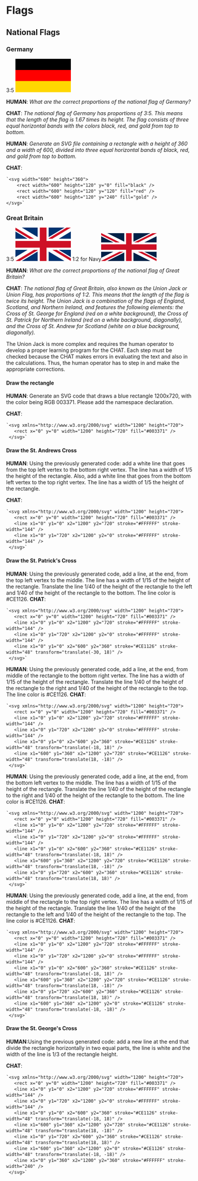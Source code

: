 # Flags

## National Flags

### Germany

3:5 <img alt="German Flag" src="germany.svg" width="150"/>

**HUMAN**: *What are the correct proportions of the national flag of Germany?*

**CHAT**: *The national flag of Germany has proportions of 3:5. This means that the length of the flag is 1.67 times its height. The flag consists of three equal 
horizontal bands with the colors black, red, and gold from top to bottom.*

**HUMAN**: *Generate an SVG file containing a rectangle with a height of 360 and a width of 600, divided into three equal horizontal 
bands of black, red, and gold from top to bottom.*

**CHAT**:

    `<svg width="600" height="360">
        <rect width="600" height="120" y="0" fill="black" />
        <rect width="600" height="120" y="120" fill="red" />
        <rect width="600" height="120" y="240" fill="gold" />
    </svg>`



### Great Britain

 3:5 <img alt="Great Britain Flag" src="great-britain.svg" width="150"/> 1:2 for Navy<img alt="Great Britain Navy Flag" src="great-britain-navy.svg" width="150"/>

**HUMAN**: *What are the correct proportions of the national flag of Great Britain?*

**CHAT**: *The national flag of Great Britain, also known as the Union Jack or Union Flag, has proportions of 1:2. This means that the length of the flag is 
twice its height. The Union Jack is a combination of the flags of England, Scotland, and Northern Ireland, and features the following elements: 
the Cross of St. George for England (red on a white background), the Cross of St. Patrick for Northern Ireland (red on a white background, diagonally), 
and the Cross of St. Andrew for Scotland (white on a blue background, diagonally).*

The Union Jack is more complex and requires the human operator to develop a proper learning program for the CHAT.
Each step must be checked because the CHAT makes errors in evaluating the text and also in the calculations.
Thus, the human operator has to step in and make the appropriate corrections.

#### Draw the rectangle

**HUMAN**: Generate an SVG code that draws a blue rectangle 1200x720, with the color being RGB 003371. Please add the namespace declaration.

**CHAT**:

    `<svg xmlns="http://www.w3.org/2000/svg" width="1200" height="720">
       <rect x="0" y="0" width="1200" height="720" fill="#003371" />
     </svg>`

#### Draw the St. Andrews Cross

**HUMAN**: Using the previously generated code: add a white line that goes from the top left vertex to the bottom right vertex. The line has a width of 1/5 the height of the rectangle. Also, add a white line that goes from the bottom left vertex to the top right vertex. The line has a width of 1/5 the height of the rectangle.

**CHAT**:

    `<svg xmlns="http://www.w3.org/2000/svg" width="1200" height="720">
       <rect x="0" y="0" width="1200" height="720" fill="#003371" />
       <line x1="0" y1="0" x2="1200" y2="720" stroke="#FFFFFF" stroke-width="144" />
       <line x1="0" y1="720" x2="1200" y2="0" stroke="#FFFFFF" stroke-width="144" />
     </svg>`

#### Draw the St. Patrick's Cross

**HUMAN**: Using the previously generated code, add a line, at the end, from the top left vertex to the middle. The line has a width of 1/15 of the height of the rectangle. Translate the line 1/40 of the height of the rectangle to the left and 1/40 of the height of the rectangle to the bottom. The line color is #CE1126.
**CHAT**:

    `<svg xmlns="http://www.w3.org/2000/svg" width="1200" height="720">
       <rect x="0" y="0" width="1200" height="720" fill="#003371" />
       <line x1="0" y1="0" x2="1200" y2="720" stroke="#FFFFFF" stroke-width="144" />
       <line x1="0" y1="720" x2="1200" y2="0" stroke="#FFFFFF" stroke-width="144" />
       <line x1="0" y1="0" x2="600" y2="360" stroke="#CE1126" stroke-width="48" transform="translate(-30, 18)" />
     </svg>`

**HUMAN**: Using the previously generated code, add a line, at the end, from middle of the rectangle to the bottom right vertex. The line has a width of 1/15 of the height of the rectangle. Translate the line 1/40 of the height of the rectangle to the right and 1/40 of the height of the rectangle to the top. The line color is #CE1126.
**CHAT**:

    `<svg xmlns="http://www.w3.org/2000/svg" width="1200" height="720">
       <rect x="0" y="0" width="1200" height="720" fill="#003371" />
       <line x1="0" y1="0" x2="1200" y2="720" stroke="#FFFFFF" stroke-width="144" />
       <line x1="0" y1="720" x2="1200" y2="0" stroke="#FFFFFF" stroke-width="144" />
       <line x1="0" y1="0" x2="600" y2="360" stroke="#CE1126" stroke-width="48" transform="translate(-18, 18)" />
       <line x1="600" y1="360" x2="1200" y2="720" stroke="#CE1126" stroke-width="48" transform="translate(18, -18)" />
     </svg>`

**HUMAN**: Using the previously generated code, add a line, at the end, from the bottom left vertex to the middle. The line has a width of 1/15 of the height of the rectangle. Translate the line 1/40 of the height of the rectangle to the right and 1/40 of the height of the rectangle to the bottom. The line color is #CE1126.
**CHAT**:

    `<svg xmlns="http://www.w3.org/2000/svg" width="1200" height="720">
       <rect x="0" y="0" width="1200" height="720" fill="#003371" />
       <line x1="0" y1="0" x2="1200" y2="720" stroke="#FFFFFF" stroke-width="144" />
       <line x1="0" y1="720" x2="1200" y2="0" stroke="#FFFFFF" stroke-width="144" />
       <line x1="0" y1="0" x2="600" y2="360" stroke="#CE1126" stroke-width="48" transform="translate(-18, 18)" />
       <line x1="600" y1="360" x2="1200" y2="720" stroke="#CE1126" stroke-width="48" transform="translate(18, -18)" />
       <line x1="0" y1="720" x2="600" y2="360" stroke="#CE1126" stroke-width="48" transform="translate(18, 18)" />
     </svg>`

**HUMAN**: Using the previously generated code, add a line, at the end, from middle of the rectangle to the top right vertex. The line has a width of 1/15 of the height of the rectangle. Translate the line 1/40 of the height of the rectangle to the left and 1/40 of the height of the rectangle to the top. The line color is #CE1126.
**CHAT**:

    `<svg xmlns="http://www.w3.org/2000/svg" width="1200" height="720">
       <rect x="0" y="0" width="1200" height="720" fill="#003371" />
       <line x1="0" y1="0" x2="1200" y2="720" stroke="#FFFFFF" stroke-width="144" />
       <line x1="0" y1="720" x2="1200" y2="0" stroke="#FFFFFF" stroke-width="144" />
       <line x1="0" y1="0" x2="600" y2="360" stroke="#CE1126" stroke-width="48" transform="translate(-18, 18)" />
       <line x1="600" y1="360" x2="1200" y2="720" stroke="#CE1126" stroke-width="48" transform="translate(18, -18)" />
       <line x1="0" y1="720" x2="600" y2="360" stroke="#CE1126" stroke-width="48" transform="translate(18, 18)" />
       <line x1="600" y1="360" x2="1200" y2="0" stroke="#CE1126" stroke-width="48" transform="translate(-18, -18)" />
     </svg>`

#### Draw the St. George's Cross

**HUMAN**:Using the previous generated code: add a new line at the end that divide the rectangle horizontally in two equal parts, the line is white and the width of the line is 1/3 of the rectangle height.

**CHAT**:

    `<svg xmlns="http://www.w3.org/2000/svg" width="1200" height="720">
       <rect x="0" y="0" width="1200" height="720" fill="#003371" />
       <line x1="0" y1="0" x2="1200" y2="720" stroke="#FFFFFF" stroke-width="144" />
       <line x1="0" y1="720" x2="1200" y2="0" stroke="#FFFFFF" stroke-width="144" />
       <line x1="0" y1="0" x2="600" y2="360" stroke="#CE1126" stroke-width="48" transform="translate(-18, 18)" />
       <line x1="600" y1="360" x2="1200" y2="720" stroke="#CE1126" stroke-width="48" transform="translate(18, -18)" />
       <line x1="0" y1="720" x2="600" y2="360" stroke="#CE1126" stroke-width="48" transform="translate(18, 18)" />
       <line x1="600" y1="360" x2="1200" y2="0" stroke="#CE1126" stroke-width="48" transform="translate(-18, -18)" />
       <line x1="0" y1="360" x2="1200" y2="360" stroke="#FFFFFF" stroke-width="240" />
     </svg>`